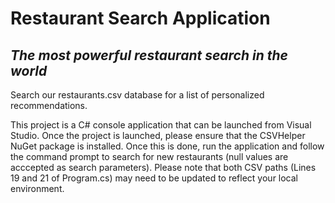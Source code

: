 # Restaurant Search Application
## _The most powerful restaurant search in the world_

Search our restaurants.csv database for a list of personalized recommendations.

This project is a C# console application that can be launched from Visual Studio. Once the project is launched, please ensure that the CSVHelper NuGet package is  installed. Once this is done, run the application and follow the command prompt to search for new restaurants (null values are acccepted as search parameters). Please note that both CSV paths (Lines 19 and 21 of Program.cs) may need to be updated to reflect your local environment.

